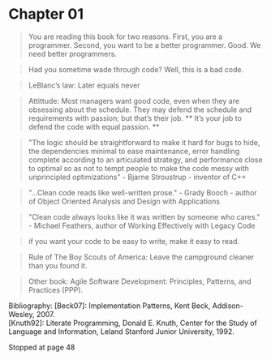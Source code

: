 
# Chapter 01


> You are reading this book for two reasons. First, you are a programmer. Second, you want
to be a better programmer. Good. We need better programmers.

> Had you sometime wade through code? Well, this is a bad code.

> LeBlanc’s law: Later equals never

>  Attittude: Most managers want good code, even when they are obsessing about the schedule. They may defend the schedule and requirements with passion; but that’s their job. ** It’s your job to defend the code with equal passion. **

> "The logic should be straightforward to make it hard for bugs to hide, the dependencies minimal to ease  maintenance, error handling complete according to an articulated strategy, and performance close to optimal so as not to tempt people to make the code messy with unprincipled optimizations" - Bjarne Stroustrup -  inventor of C++

> "...Clean code reads like well-written prose." - Grady Booch - author of  Object Oriented Analysis and Design with Applications  

> "Clean code always looks like it was written by someone who cares." - Michael Feathers, author of Working Effectively with Legacy Code  

> if you want your code to be easy to write, make it easy to read.

> Rule of The Boy Scouts of America: Leave the campground cleaner than you found it.

> Other book: Agile Software Development: Principles, Patterns, and Practices (PPP).

Bibliography:
[Beck07]: Implementation Patterns, Kent Beck, Addison-Wesley, 2007.  
[Knuth92]: Literate Programming, Donald E. Knuth, Center for the Study of Language and Information, Leland Stanford   Junior University, 1992.  

Stopped at page 48

